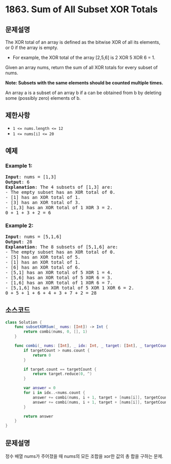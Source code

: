 # 1863. Sum of All Subset XOR Totals

## 문제설명
The XOR total of an array is defined as the bitwise XOR of all its elements, or 0 if the array is empty.

- For example, the XOR total of the array [2,5,6] is 2 XOR 5 XOR 6 = 1.

Given an array nums, return the sum of all XOR totals for every subset of nums. 

<b>Note: Subsets with the same elements should be counted multiple times.</b>

An array a is a subset of an array b if a can be obtained from b by deleting some (possibly zero) elements of b.

## 제한사항
- ```1 <= nums.length <= 12```
- ```1 <= nums[i] <= 20```

## 예제
### Example 1:
<pre>
<b>Input</b>: nums = [1,3]
<b>Output</b>: 6
<b>Explanation</b>: The 4 subsets of [1,3] are:
- The empty subset has an XOR total of 0.
- [1] has an XOR total of 1.
- [3] has an XOR total of 3.
- [1,3] has an XOR total of 1 XOR 3 = 2.
0 + 1 + 3 + 2 = 6
</pre>

### Example 2:
<pre>
<b>Input</b>: nums = [5,1,6]
<b>Output</b>: 28
<b>Explanation</b>: The 8 subsets of [5,1,6] are:
- The empty subset has an XOR total of 0.
- [5] has an XOR total of 5.
- [1] has an XOR total of 1.
- [6] has an XOR total of 6.
- [5,1] has an XOR total of 5 XOR 1 = 4.
- [5,6] has an XOR total of 5 XOR 6 = 3.
- [1,6] has an XOR total of 1 XOR 6 = 7.
- [5,1,6] has an XOR total of 5 XOR 1 XOR 6 = 2.
0 + 5 + 1 + 6 + 4 + 3 + 7 + 2 = 28
</pre>

## 소스코드
```Swift
class Solution {
    func subsetXORSum(_ nums: [Int]) -> Int {
        return combi(nums, 0, [], 1)
    }

    func combi(_ nums: [Int], _ idx: Int, _ target: [Int], _ targetCount: Int)-> Int {
        if targetCount > nums.count {
            return 0
        }

        if target.count == targetCount {
            return target.reduce(0, ^)
        }

        var answer = 0
        for i in idx..<nums.count {
            answer += combi(nums, i + 1, target + [nums[i]], targetCount)
            answer += combi(nums, i + 1, target + [nums[i]], targetCount+1)
        }

        return answer
    }
}
```

## 문제설명
정수 배열 nums가 주어졌을 때 nums의 모든 조합을 xor한 값의 총 합을 구하는 문제.